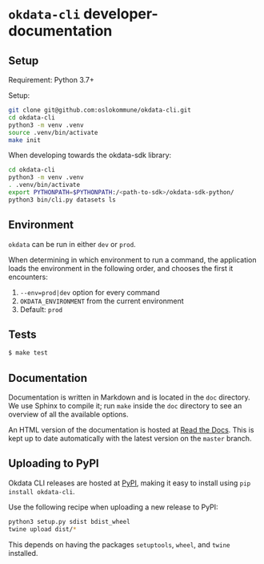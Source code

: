# `okdata-cli` developer-documentation

## Setup

Requirement: Python 3.7+

Setup:
```bash
git clone git@github.com:oslokommune/okdata-cli.git
cd okdata-cli
python3 -m venv .venv
source .venv/bin/activate
make init
```

When developing towards the okdata-sdk library:
```bash
cd okdata-cli
python3 -m venv .venv
. .venv/bin/activate
export PYTHONPATH=$PYTHONPATH:/<path-to-sdk>/okdata-sdk-python/
python3 bin/cli.py datasets ls
```

## Environment

`okdata` can be run in either `dev` or `prod`.

When determining in which environment to run a command, the application loads
the environment in the following order, and chooses the first it encounters:

1. `--env=prod|dev` option for every command
2. `OKDATA_ENVIRONMENT` from the current environment
3. Default: `prod`

## Tests

```bash
$ make test
```

## Documentation

Documentation is written in Markdown and is located in the `doc` directory. We
use Sphinx to compile it; run `make` inside the `doc` directory to see an
overview of all the available options.

An HTML version of the documentation is hosted at [Read the
Docs](https://okdata-cli.readthedocs.io/). This is kept up to date automatically
with the latest version on the `master` branch.

## Uploading to PyPI

Okdata CLI releases are hosted at [PyPI](https://pypi.org/project/okdata-cli/),
making it easy to install using `pip install okdata-cli`.

Use the following recipe when uploading a new release to PyPI:

```bash
python3 setup.py sdist bdist_wheel
twine upload dist/*
```

This depends on having the packages `setuptools`, `wheel`, and `twine`
installed.
